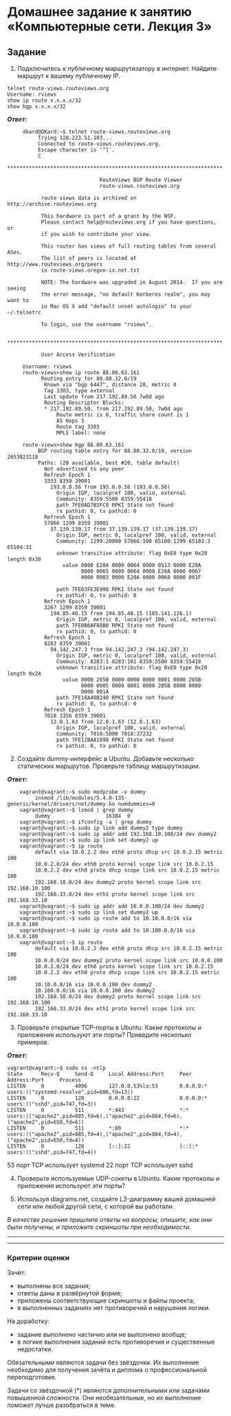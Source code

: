 # Домашнее задание к занятию «Компьютерные сети. Лекция 3»

## Задание

1. Подключитесь к публичному маршрутизатору в интернет. Найдите маршрут к вашему публичному IP.

 ```
telnet route-views.routeviews.org
Username: rviews
show ip route x.x.x.x/32
show bgp x.x.x.x/32
```

***Ответ:***

```
     dkard@DKard:~$ telnet route-views.routeviews.org
          Trying 128.223.51.103...
          Connected to route-views.routeviews.org.
          Escape character is '^]'.
          C
          **********************************************************************

                              RouteViews BGP Route Viewer
                              route-views.routeviews.org

           route views data is archived on http://archive.routeviews.org

           This hardware is part of a grant by the NSF.
           Please contact help@routeviews.org if you have questions, or
           if you wish to contribute your view.

           This router has views of full routing tables from several ASes.
           The list of peers is located at http://www.routeviews.org/peers
           in route-views.oregon-ix.net.txt

           NOTE: The hardware was upgraded in August 2014.  If you are seeing
           the error message, "no default Kerberos realm", you may want to
           in Mac OS X add "default unset autologin" to your ~/.telnetrc

           To login, use the username "rviews".

           **********************************************************************

           User Access Verification

     Username: rviews
     route-views>show ip route 88.80.63.161
           Routing entry for 88.80.32.0/19
            Known via "bgp 6447", distance 20, metric 0
            Tag 3303, type external
            Last update from 217.192.89.50 7w0d ago
            Routing Descriptor Blocks:
            * 217.192.89.50, from 217.192.89.50, 7w0d ago
                Route metric is 0, traffic share count is 1
                AS Hops 3
                Route tag 3303
                MPLS label: none  
     
     route-views>show bgp 88.80.63.161
          BGP routing table entry for 88.80.32.0/19, version 2653823118
          Paths: (20 available, best #20, table default)
            Not advertised to any peer
            Refresh Epoch 1
            3333 8359 39001
              193.0.0.56 from 193.0.0.56 (193.0.0.56)
                Origin IGP, localpref 100, valid, external
                Community: 8359:5500 8359:55418
                path 7FE0AD7B3FC0 RPKI State not found
                rx pathid: 0, tx pathid: 0
            Refresh Epoch 1
            57866 1299 8359 39001
              37.139.139.17 from 37.139.139.17 (37.139.139.17)
                Origin IGP, metric 0, localpref 100, valid, external
                Community: 1299:20000 57866:100 65100:1299 65103:3 65104:31
                unknown transitive attribute: flag 0xE0 type 0x20 length 0x30
                  value 0000 E20A 0000 0064 0000 0513 0000 E20A
                        0000 0065 0000 0064 0000 E20A 0000 0067
                        0000 0003 0000 E20A 0000 0068 0000 001F

                path 7FE03FE3E998 RPKI State not found
                rx pathid: 0, tx pathid: 0
            Refresh Epoch 1
            3267 1299 8359 39001
              194.85.40.15 from 194.85.40.15 (185.141.126.1)
                Origin IGP, metric 0, localpref 100, valid, external
                path 7FE0B6AF88B0 RPKI State not found
                rx pathid: 0, tx pathid: 0
            Refresh Epoch 1
            8283 8359 39001
              94.142.247.3 from 94.142.247.3 (94.142.247.3)
                Origin IGP, metric 0, localpref 100, valid, external
                Community: 8283:1 8283:101 8359:5500 8359:55418
                unknown transitive attribute: flag 0xE0 type 0x20 length 0x24
                  value 0000 205B 0000 0000 0000 0001 0000 205B
                        0000 0005 0000 0001 0000 205B 0000 0008
                        0000 001A
                path 7FE18A48B248 RPKI State not found
                rx pathid: 0, tx pathid: 0
            Refresh Epoch 1
            7018 3356 8359 39001
              12.0.1.63 from 12.0.1.63 (12.0.1.63)
                Origin IGP, localpref 100, valid, external
                Community: 7018:5000 7018:37232
                path 7FE12BAA1898 RPKI State not found
                rx pathid: 0, tx pathid: 0
```

2. Создайте dummy-интерфейс в Ubuntu. Добавьте несколько статических маршрутов. Проверьте таблицу маршрутизации.

***Ответ:***

```
    vagrant@vagrant:~$ sudo modprobe -v dummy
         insmod /lib/modules/5.4.0-135-generic/kernel/drivers/net/dummy.ko numdummies=0
    vagrant@vagrant:~$ lsmod | grep dummy
         dummy                  16384  0
    vagrant@vagrant:~$ ifconfig -a | grep dummy
    vagrant@vagrant:~$ sudo ip link add dummy2 type dummy
    vagrant@vagrant:~$ sudo ip addr add 192.168.10.100/24 dev dummy2
    vagrant@vagrant:~$ sudo ip link set dummy2 up
    vagrant@vagrant:~$ ip route
         default via 10.0.2.2 dev eth0 proto dhcp src 10.0.2.15 metric 100
         10.0.2.0/24 dev eth0 proto kernel scope link src 10.0.2.15
         10.0.2.2 dev eth0 proto dhcp scope link src 10.0.2.15 metric 100
         192.168.10.0/24 dev dummy2 proto kernel scope link src 192.168.10.100
         192.168.33.0/24 dev eth1 proto kernel scope link src 192.168.33.10
    vagrant@vagrant:~$ sudo ip addr add 10.0.0.100/24 dev dummy2
    vagrant@vagrant:~$ sudo ip link set dummy2 up
    vagrant@vagrant:~$ sudo ip route add to 10.10.0.0/16 via 10.0.0.100
    vagrant@vagrant:~$ sudo ip route add to 10.100.0.0/16 via 10.0.0.100
    vagrant@vagrant:~$ ip route
         default via 10.0.2.2 dev eth0 proto dhcp src 10.0.2.15 metric 100
         10.0.0.0/24 dev dummy2 proto kernel scope link src 10.0.0.100
         10.0.2.0/24 dev eth0 proto kernel scope link src 10.0.2.15
         10.0.2.2 dev eth0 proto dhcp scope link src 10.0.2.15 metric 100
         10.10.0.0/16 via 10.0.0.100 dev dummy2
         10.100.0.0/16 via 10.0.0.100 dev dummy2
         192.168.10.0/24 dev dummy2 proto kernel scope link src 192.168.10.100
         192.168.33.0/24 dev eth1 proto kernel scope link src 192.168.33.10
```

3. Проверьте открытые TCP-порты в Ubuntu. Какие протоколы и приложения используют эти порты? Приведите несколько примеров.

***Ответ:***

```
vagrant@vagrant:~$ sudo ss -ntlp
State      Recv-Q     Send-Q     Local Address:Port     Peer Address:Port     Process
LISTEN     0          4096       127.0.0.53%lo:53       0.0.0.0:*             users:(("systemd-resolve",pid=606,fd=13))
LISTEN     0          128        0.0.0.0:22             0.0.0.0:*             users:(("sshd",pid=747,fd=3))
LISTEN     0          511        *:443                  *:*                   users:(("apache2",pid=885,fd=6),("apache2",pid=884,fd=6),("apache2",pid=650,fd=6))
LISTEN     0          511        *:80                   *:*                   users:(("apache2",pid=885,fd=4),("apache2",pid=884,fd=4),("apache2",pid=650,fd=4))
LISTEN     0          128        [::]:22                [::]:*                users:(("sshd",pid=747,fd=4))

```

53 порт TCP использует systemd
22 порт TCP использует sshd

4. Проверьте используемые UDP-сокеты в Ubuntu. Какие протоколы и приложения используют эти порты?

5. Используя diagrams.net, создайте L3-диаграмму вашей домашней сети или любой другой сети, с которой вы работали. 

*В качестве решения пришлите ответы на вопросы, опишите, как они были получены, и приложите скриншоты при необходимости.*

 ---
 
-----

### Критерии оценки

Зачёт:

* выполнены все задания;
* ответы даны в развёрнутой форме;
* приложены соответствующие скриншоты и файлы проекта;
* в выполненных заданиях нет противоречий и нарушения логики.

На доработку:

* задание выполнено частично или не выполнено вообще;
* в логике выполнения заданий есть противоречия и существенные недостатки.  
 
Обязательными являются задачи без звёздочки. Их выполнение необходимо для получения зачёта и диплома о профессиональной переподготовке.

Задачи со звёздочкой (*) являются дополнительными или задачами повышенной сложности. Они необязательные, но их выполнение поможет лучше разобраться в теме.
